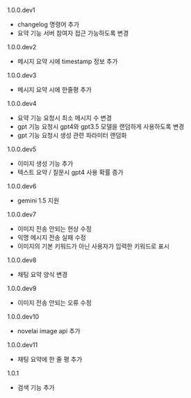 1.0.0.dev1

- changelog 명령어 추가
- 요약 기능 서버 참여자 접근 가능하도록 변경

1.0.0.dev2

- 메시지 요약 시에 timestamp 정보 추가

1.0.0.dev3

- 메시지 요약 시에 한줄평 추가

1.0.0.dev4

- 요약 기능 요청시 최소 메시지 수 변경
- gpt 기능 요청시 gpt4와 gpt3.5 모델을 랜덤하게 사용하도록 변경
- gpt 기능 요청시 생성 관련 파라미터 랜덤화

1.0.0.dev5

- 이미지 생성 기능 추가
- 텍스트 요약 / 질문시 gpt4 사용 확률 증가

1.0.0.dev6

- gemini 1.5 지원

1.0.0.dev7

- 이미지 전송 안되는 현상 수정
- 익명 메시지 전송 실패 수정
- 이미지의 기본 키워드가 아닌 사용자가 입력한 키워드로 표시

1.0.0.dev8

- 채팅 요약 양식 변경

1.0.0.dev9

- 이미지 전송 안되는 오류 수정

1.0.0.dev10

- novelai image api 추가

1.0.0.dev11

- 채팅 요약에 한 줄 평 추가

1.0.1

- 검색 기능 추가
